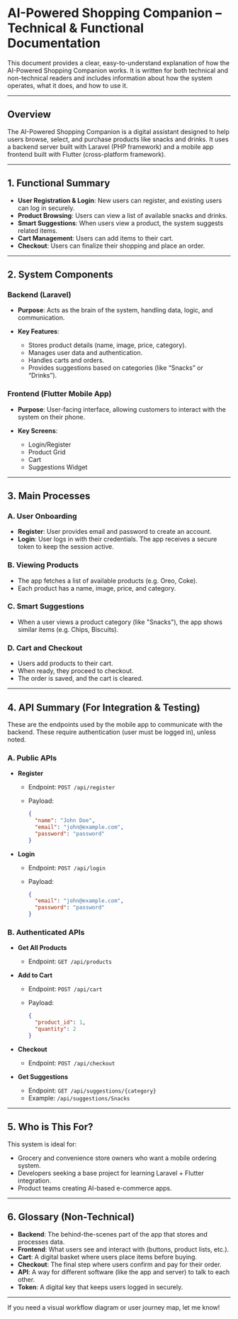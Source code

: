 # AI-Powered Shopping Companion – Technical & Functional Documentation

This document provides a clear, easy-to-understand explanation of how the AI-Powered Shopping Companion works. It is written for both technical and non-technical readers and includes information about how the system operates, what it does, and how to use it.

---

## Overview

The AI-Powered Shopping Companion is a digital assistant designed to help users browse, select, and purchase products like snacks and drinks. It uses a backend server built with Laravel (PHP framework) and a mobile app frontend built with Flutter (cross-platform framework).

---

## 1. Functional Summary

* **User Registration & Login**: New users can register, and existing users can log in securely.
* **Product Browsing**: Users can view a list of available snacks and drinks.
* **Smart Suggestions**: When users view a product, the system suggests related items.
* **Cart Management**: Users can add items to their cart.
* **Checkout**: Users can finalize their shopping and place an order.

---

## 2. System Components

### Backend (Laravel)

* **Purpose**: Acts as the brain of the system, handling data, logic, and communication.
* **Key Features**:

  * Stores product details (name, image, price, category).
  * Manages user data and authentication.
  * Handles carts and orders.
  * Provides suggestions based on categories (like “Snacks” or “Drinks”).

### Frontend (Flutter Mobile App)

* **Purpose**: User-facing interface, allowing customers to interact with the system on their phone.
* **Key Screens**:

  * Login/Register
  * Product Grid
  * Cart
  * Suggestions Widget

---

## 3. Main Processes

### A. User Onboarding

* **Register**: User provides email and password to create an account.
* **Login**: User logs in with their credentials. The app receives a secure token to keep the session active.

### B. Viewing Products

* The app fetches a list of available products (e.g. Oreo, Coke).
* Each product has a name, image, price, and category.

### C. Smart Suggestions

* When a user views a product category (like "Snacks"), the app shows similar items (e.g. Chips, Biscuits).

### D. Cart and Checkout

* Users add products to their cart.
* When ready, they proceed to checkout.
* The order is saved, and the cart is cleared.

---

## 4. API Summary (For Integration & Testing)

These are the endpoints used by the mobile app to communicate with the backend. These require authentication (user must be logged in), unless noted.

### A. Public APIs

* **Register**

  * Endpoint: `POST /api/register`
  * Payload:

    ```json
    {
      "name": "John Doe",
      "email": "john@example.com",
      "password": "password"
    }
    ```

* **Login**

  * Endpoint: `POST /api/login`
  * Payload:

    ```json
    {
      "email": "john@example.com",
      "password": "password"
    }
    ```

### B. Authenticated APIs

* **Get All Products**

  * Endpoint: `GET /api/products`

* **Add to Cart**

  * Endpoint: `POST /api/cart`
  * Payload:

    ```json
    {
      "product_id": 1,
      "quantity": 2
    }
    ```

* **Checkout**

  * Endpoint: `POST /api/checkout`

* **Get Suggestions**

  * Endpoint: `GET /api/suggestions/{category}`
  * Example: `/api/suggestions/Snacks`

---

## 5. Who is This For?

This system is ideal for:

* Grocery and convenience store owners who want a mobile ordering system.
* Developers seeking a base project for learning Laravel + Flutter integration.
* Product teams creating AI-based e-commerce apps.

---

## 6. Glossary (Non-Technical)

* **Backend**: The behind-the-scenes part of the app that stores and processes data.
* **Frontend**: What users see and interact with (buttons, product lists, etc.).
* **Cart**: A digital basket where users place items before buying.
* **Checkout**: The final step where users confirm and pay for their order.
* **API**: A way for different software (like the app and server) to talk to each other.
* **Token**: A digital key that keeps users logged in securely.

---

If you need a visual workflow diagram or user journey map, let me know!
